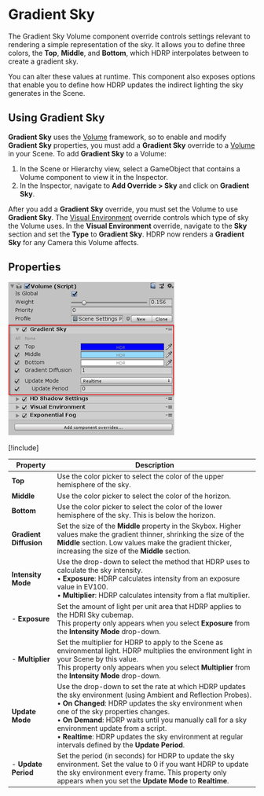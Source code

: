 # Gradient Sky

The Gradient Sky Volume component override controls settings relevant to rendering a simple representation of the sky. It allows you to define three colors, the **Top**, **Middle**, and **Bottom**, which HDRP interpolates between to create a gradient sky.

You can alter these values at runtime. This component also exposes options that enable you to define how HDRP updates the indirect lighting the sky generates in the Scene.

##  Using Gradient Sky

**Gradient Sky** uses the [Volume](Volumes.md) framework, so to enable and modify **Gradient Sky** properties, you must add a **Gradient Sky** override to a [Volume](Volumes.md) in your Scene. To add **Gradient  Sky** to a Volume:

1. In the Scene or Hierarchy view, select a GameObject that contains a Volume component to view it in the Inspector.
2. In the Inspector, navigate to **Add Override > Sky** and click on **Gradient Sky**.

After you add a **Gradient Sky** override, you must set the Volume to use **Gradient Sky**. The [Visual Environment](Override-Visual-Environment.md) override controls which type of sky the Volume uses. In the **Visual Environment** override, navigate to the **Sky** section and set the **Type** to **Gradient Sky**. HDRP now renders a **Gradient Sky** for any Camera this Volume affects.

## Properties

![](Images/Override-GradientSky1.png)

[!include[](Snippets/Volume-Override-Enable-Properties.md)]

| Property               | Description                                                  |
| ---------------------- | ------------------------------------------------------------ |
| **Top**                | Use the color picker to select the color of the upper hemisphere of the sky. |
| **Middle**             | Use the color picker to select the color of the horizon.     |
| **Bottom**             | Use the color picker to select the color of the lower hemisphere of the sky. This is below the horizon. |
| **Gradient Diffusion** | Set the size of the **Middle** property in the Skybox. Higher values make the gradient thinner, shrinking the size of the **Middle** section. Low values make the gradient thicker, increasing the size of the **Middle** section. |
| **Intensity Mode**        | Use the drop-down to select the method that HDRP uses to calculate the sky intensity.<br />&#8226; **Exposure**: HDRP calculates intensity from an exposure value in EV100.<br />&#8226; **Multiplier**: HDRP calculates intensity from a flat multiplier. |
| - **Exposure**                   | Set the amount of light per unit area that HDRP applies to the HDRI Sky cubemap.<br />This property only appears when you select **Exposure** from the **Intensity Mode** drop-down. |
| - **Multiplier**                 | Set the multiplier for HDRP to apply to the Scene as environmental light. HDRP multiplies the environment light in your Scene by this value.<br />This property only appears when you select **Multiplier** from the **Intensity Mode** drop-down. |
| **Update Mode**        | Use the drop-down to set the rate at which HDRP updates the sky environment (using Ambient and Reflection Probes).<br />&#8226; **On Changed**: HDRP updates the sky environment when one of the sky properties changes.<br />&#8226; **On Demand**: HDRP waits until you manually call for a sky environment update from a script.<br />&#8226; **Realtime**: HDRP updates the sky environment at regular intervals defined by the **Update Period**. |
| - **Update Period**    | Set the period (in seconds) for HDRP to update the sky environment. Set the value to 0 if you want HDRP to update the sky environment every frame. This property only appears when you set the **Update Mode** to **Realtime**. |
